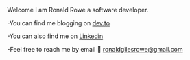 Welcome I am Ronald Rowe a software developer.

-You can find me blogging on [dev.to](https://dev.to/ronaldgrowe)

-You can also find me on [Linkedin](https://www.linkedin.com/in/ronald-rowe-83a16440/)

-Feel free to reach me by email 📧 ronaldgilesrowe@gmail.com 

